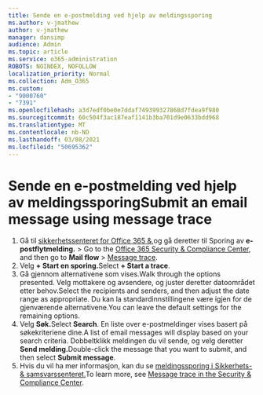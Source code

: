 ```yaml
---
title: Sende en e-postmelding ved hjelp av meldingssporing
ms.author: v-jmathew
author: v-jmathew
manager: dansimp
audience: Admin
ms.topic: article
ms.service: o365-administration
ROBOTS: NOINDEX, NOFOLLOW
localization_priority: Normal
ms.collection: Adm_O365
ms.custom:
- "9000760"
- "7391"
ms.openlocfilehash: a3d7edf0be0e7ddaf749399327868d7fdea9f980
ms.sourcegitcommit: 60c504f3ac187eaf1141b3ba701d9e0633bdd968
ms.translationtype: MT
ms.contentlocale: nb-NO
ms.lasthandoff: 03/08/2021
ms.locfileid: "50695362"
---
```

# <a name="submit-an-email-message-using-message-trace"></a><span data-ttu-id="d460a-102">Sende en e-postmelding ved hjelp av meldingssporing</span><span class="sxs-lookup"><span data-stu-id="d460a-102">Submit an email message using message trace</span></span>

1. <span data-ttu-id="d460a-103">Gå til [sikkerhetssenteret for Office 365 &,](https://go.microsoft.com/fwlink/p/?linkid=2077143)og gå deretter til Sporing av **e-postflytmelding.**  >  [](https://go.microsoft.com/fwlink/?linkid=2101048)</span><span class="sxs-lookup"><span data-stu-id="d460a-103">Go to the [Office 365 Security & Compliance Center](https://go.microsoft.com/fwlink/p/?linkid=2077143), and then go to **Mail flow** > [Message trace](https://go.microsoft.com/fwlink/?linkid=2101048).</span></span>
2. <span data-ttu-id="d460a-104">Velg **+ Start en sporing.**</span><span class="sxs-lookup"><span data-stu-id="d460a-104">Select **+ Start a trace**.</span></span>
3. <span data-ttu-id="d460a-105">Gå gjennom alternativene som vises.</span><span class="sxs-lookup"><span data-stu-id="d460a-105">Walk through the options presented.</span></span> <span data-ttu-id="d460a-106">Velg mottakere og avsendere, og juster deretter datoområdet etter behov.</span><span class="sxs-lookup"><span data-stu-id="d460a-106">Select the recipients and senders, and then adjust the date range as appropriate.</span></span> <span data-ttu-id="d460a-107">Du kan la standardinnstillingene være igjen for de gjenværende alternativene.</span><span class="sxs-lookup"><span data-stu-id="d460a-107">You can leave the default settings for the remaining options.</span></span>
4. <span data-ttu-id="d460a-108">Velg **Søk.**</span><span class="sxs-lookup"><span data-stu-id="d460a-108">Select **Search**.</span></span> <span data-ttu-id="d460a-109">En liste over e-postmeldinger vises basert på søkekriteriene dine.</span><span class="sxs-lookup"><span data-stu-id="d460a-109">A list of email messages will display based on your search criteria.</span></span> <span data-ttu-id="d460a-110">Dobbeltklikk meldingen du vil sende, og velg deretter **Send melding.**</span><span class="sxs-lookup"><span data-stu-id="d460a-110">Double-click the message that you want to submit, and then select **Submit message**.</span></span>
5. <span data-ttu-id="d460a-111">Hvis du vil ha mer informasjon, kan du se [meldingssporing i Sikkerhets- & samsvarssenteret.](https://go.microsoft.com/fwlink/?linkid=2101557)</span><span class="sxs-lookup"><span data-stu-id="d460a-111">To learn more, see [Message trace in the Security & Compliance Center](https://go.microsoft.com/fwlink/?linkid=2101557).</span></span>

